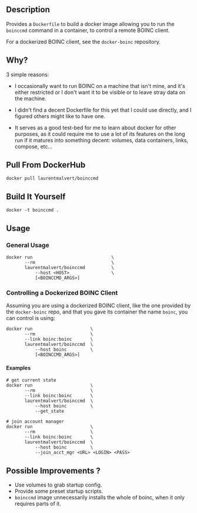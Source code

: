 ## Description

Provides a `Dockerfile` to build a docker image allowing you to run
the `boinccmd` command in a container, to control a remote BOINC
client.

For a dockerized BOINC client, see the `docker-boinc` repository.

## Why?

3 simple reasons:

 * I occasionally want to run BOINC on a machine that isn't mine, and
   it's either restricted or I don't want it to be visible or to leave
   stray data on the machine.

 * I didn't find a decent Dockerfile for this yet that I could use
   directly, and I figured others might like to have one.

 * It serves as a good test-bed for me to learn about docker for other
   purposes, as it could require me to use a lot of its features on
   the long run if it matures into something decent: volumes, data
   containers, links, compose, etc...

## Pull From DockerHub

    docker pull laurentmalvert/boinccmd

## Build It Yourself

    docker -t boinccmd .

## Usage

### General Usage

    docker run                              \
           --rm                             \
           laurentmalvert/boinccmd          \
               --host <HOST>                \
               [<BOINCCMD_ARGS>]

### Controlling a Dockerized BOINC Client

Assuming you are using a dockerized BOINC client, like the one
provided by the `docker-boinc` repo, and that you gave its container
the name `boinc`, you can control is using:

    docker run                      \
           --rm                     \
           --link boinc:boinc       \
           laurentmalvert/boinccmd  \
               --host boinc         \
               [<BOINCCMD_ARGS>]

#### Examples

    # get current state
    docker run                      \
           --rm                     \
           --link boinc:boinc       \
           laurentmalvert/boinccmd  \
               --host boinc         \
               --get_state

    # join account manager
    docker run                      \
           --rm                     \
           --link boinc:boinc       \
           laurentmalvert/boinccmd  \
               --host boinc         \
               --join_acct_mgr <URL> <LOGIN> <PASS>

## Possible Improvements ?

 * Use volumes to grab startup config.
 * Provide some preset startup scripts.
 * `boinccmd` image unnecessarily installs the whole of boinc, when it
   only requires parts of it.

